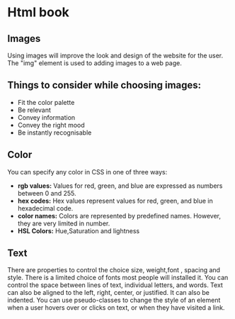 
# Html book

## Images

Using images will improve the look and design of the website for the user. The "img" element is used to adding images to a web page.

## **Things to consider while choosing images:**

* Fit the color palette
* Be relevant
* Convey information
* Convey the right mood 
* Be instantly recognisable 

## Color

You can specify any color in CSS in one of three ways:

- **rgb values:** Values for red, green, and blue are expressed as numbers between 0 and 255. 
- **hex codes:** Hex values represent values for red, green, and blue in hexadecimal code.
- **color names:** Colors are represented by predefined names. However, they are very limited in number.
- **HSL Colors:** Hue,Saturation and lightness



## Text 

There are properties to control the choice size, weight,font , spacing and style.
There is a limited choice of fonts most people will installed it.
You can control the space between lines of text, individual letters, and words. Text can also be aligned to the left, right, center, or justified. It can also be indented.
You can use pseudo-classes to change the style of an element when a user hovers over or clicks on text, or when they have visited a link.


